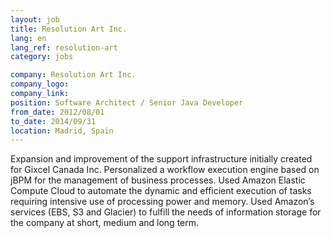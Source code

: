 ```yaml
---
layout: job
title: Resolution Art Inc.
lang: en
lang_ref: resolution-art
category: jobs

company: Resolution Art Inc.
company_logo: 
company_link: 
position: Software Architect / Senior Java Developer
from_date: 2012/08/01
to_date: 2014/09/31
location: Madrid, Spain
---
```

Expansion and improvement of the support infrastructure initially created for Gixcel Canada Inc. Personalized a workflow execution engine based on jBPM for the management of business processes. Used Amazon Elastic Compute Cloud to automate the dynamic and efficient execution of tasks requiring intensive use of processing power and memory. Used Amazon’s services (EBS, S3 and Glacier) to fulfill the needs of information storage for the company at short, medium and long term.
<!--more-->